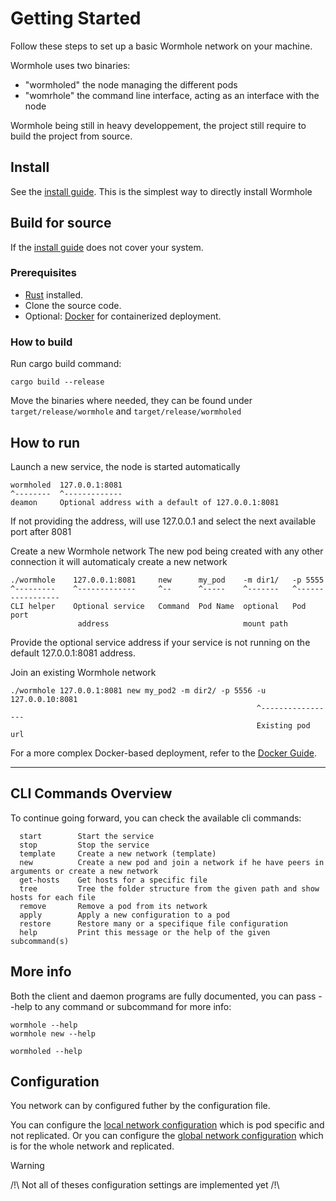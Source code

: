 # Getting Started

Follow these steps to set up a basic Wormhole network on your machine.

Wormhole uses two binaries:
 - "wormholed" the node managing the different pods
 - "womrhole" the command line interface, acting as an interface with the node

 Wormhole being still in heavy developpement, the project still require to build the project from source.

## Install
See the [install guide](./install.md). This is the simplest way to directly install Wormhole

## Build for source
If the [install guide](./install.md) does not cover your system.
### Prerequisites

- [Rust](https://www.rust-lang.org/tools/install) installed.
- Clone the source code.
- Optional: [Docker](https://docs.docker.com/get-docker/) for containerized deployment.

### How to build

Run cargo build command:
```
cargo build --release
```

Move the binaries where needed, they can be found under `target/release/wormhole` and `target/release/wormholed`

## How to run

Launch a new service, the node is started automatically
```
wormholed  127.0.0.1:8081
^--------  ^-------------
deamon     Optional address with a default of 127.0.0.1:8081
```
If not providing the address, will use 127.0.0.1 and select the next available port after 8081

Create a new Wormhole network
The new pod being created with any other connection it will automaticaly create a new network
```
./wormhole    127.0.0.1:8081     new      my_pod    -m dir1/   -p 5555
^---------    ^-------------     ^--      ^-----    ^-------   ^-----------------
CLI helper    Optional service   Command  Pod Name  optional   Pod port
               address                              mount path

```
Provide the optional service address if your service is not running on the default 127.0.0.1:8081 address.

Join an existing Wormhole network
```
./wormhole 127.0.0.1:8081 new my_pod2 -m dir2/ -p 5556 -u 127.0.0.10:8081
                                                       ^-----------------
                                                       Existing pod url
```

For a more complex Docker-based deployment, refer to the [Docker Guide](docs/getting-started/docker_guide.md).

---

## CLI Commands Overview

To continue going forward, you can check the available cli commands:

```
  start        Start the service
  stop         Stop the service
  template     Create a new network (template)
  new          Create a new pod and join a network if he have peers in arguments or create a new network
  get-hosts    Get hosts for a specific file
  tree         Tree the folder structure from the given path and show hosts for each file
  remove       Remove a pod from its network
  apply        Apply a new configuration to a pod
  restore      Restore many or a specifique file configuration
  help         Print this message or the help of the given subcommand(s)
```

## More info
Both the client and daemon programs are fully documented, you can pass --help to any command or subcommand for more info:
```
wormhole --help
wormhole new --help

wormholed --help
```

## Configuration

You network can by configured futher by the configuration file.

You can configure the [local network configuration](../../docs/technical/configuration/local_conf.md) which is pod specific and not replicated.
Or you can configure the [global network configuration](../../docs/technical/configuration/global_conf.md) which is for the whole network and replicated.

> [!WARNING]
> /!\ Not all of theses configuration settings are implemented yet /!\

